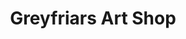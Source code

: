---
title: "Greyfriars Art Shop"
url: /edinburgh/greyfriars-art-shop-greyfriars-place/
shop: Basteln
---